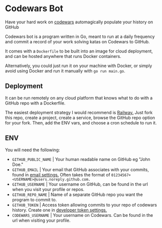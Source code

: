 # Codewars Bot

Have your hard work on [codewars](https://www.codewars.com) automagically populate your history on GitHub

Codewars bot is a program written in Go, meant to run at a daily frequency and commit a record of your work solving katas on Codewars to GitHub.

It comes with a `Dockerfile` to be built into an image for cloud deployment, and can be hosted anywhere that runs Docker containers.

Alternatively, you could just run it on your machine with Docker, or simply avoid using Docker and run it manually with `go run main.go`.

## Deployment

It can be run remotely on any cloud platform that knows what to do with a GitHub repo with a Dockerfile.

The easiest deployment strategy I would recommend is [Railway.](https://railway.com) Just fork this repo, create a project, create a service, browse the GitHub repo option for your fork. Then, add the ENV vars, and choose a cron schedule to run it.

## ENV

You will need the following:

- `GITHUB_PUBLIC_NAME` | Your human readable name on GitHub eg "John Doe."
- `GITHUB_EMAIL`       | Your email that GitHub associates with your commits, found in [email settings.](https://github.com/settings/emails) Often takes the format of `01234567+<USERNAME>@users.noreply.github.com.`
- `GITHUB_USERNAME`    | Your username on GitHub, can be found in the url when you visit your profile or repos.
- `GITHUB_REPO_NAME`   | Name of a separate GitHub repo you want the program to commit to.
- `GITHUB_TOKEN`       | Access token allowing commits to your repo of codewars history. Create one in [developer token settings.](https://github.com/settings/tokens)
- `CODEWARS_USERNAME`  | Your username on Codewars. Can be found in the url when visiting your profile.


